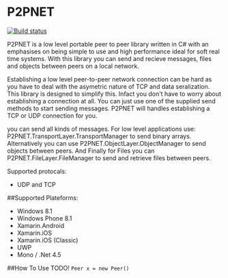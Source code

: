# P2PNET

[![Build status](https://ci.appveyor.com/api/projects/status/5y5reox45a5fjm5u?svg=true)](https://ci.appveyor.com/project/CrazySquid1/p2pnet)


P2PNET is a low level portable peer to peer library written in C# with an emphasises on being simple to use and high performance ideal for soft real time systems. 
With this library you can send and recieve messages, files and objects between peers on a local network.

Establishing a low level peer-to-peer network connection can be hard as you have to deal with the asymetric nature of TCP and data seralization.
This library is designed to simplify this. Infact you don't have to worry about establishing a connection at all. You can just use one of the supplied
send methods to start sending messages. P2PNET will handles establishing a TCP or UDP connection for you.

you can send all kinds of messages. For low level applications use: P2PNET.TransportLayer.TransportManager to send binary arrays. 
Alternatively you can use P2PNET.ObjectLayer.ObjectManager to send objects between peers. 
And Finally for Files you can P2PNET.FileLayer.FileManager to send and retrieve files between peers.

Supported protocals:
* UDP and TCP


##Supported Plateforms:
* Windows 8.1
* Windows Phone 8.1
* Xamarin.Android
* Xamarin.iOS
* Xamarin.iOS (Classic)
* UWP
* Mono / .Net 4.5

##How To Use
TODO!
```Peer x = new Peer()```